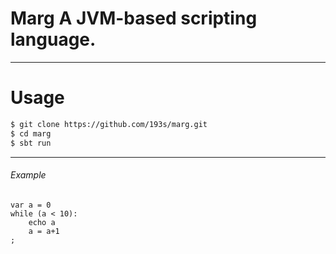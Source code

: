 # Marg A JVM-based scripting language.  

******


# Usage
```sh
$ git clone https://github.com/193s/marg.git
$ cd marg
$ sbt run
```

******

  
###### Example
```
var a = 0
while (a < 10):
    echo a
    a = a+1
;
 
```
